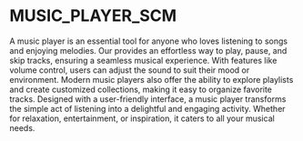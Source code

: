 # MUSIC_PLAYER_SCM
A music player is an essential tool for anyone who loves listening to songs and enjoying melodies. Our provides an effortless way to play, pause, and skip tracks, ensuring a seamless musical experience. With features like volume control, users can adjust the sound to suit their mood or environment. Modern music players also offer the ability to explore playlists and create customized collections, making it easy to organize favorite tracks. Designed with a user-friendly interface, a music player transforms the simple act of listening into a delightful and engaging activity. Whether for relaxation, entertainment, or inspiration, it caters to all your musical needs.
